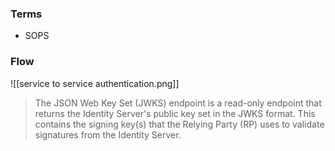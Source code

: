 ### Terms

- SOPS

### Flow

![[service to service authentication.png]]

> The JSON Web Key Set (JWKS) endpoint is a read-only endpoint that returns the Identity Server's public key set in the JWKS format. This contains the signing key(s) that the Relying Party (RP) uses to validate signatures from the Identity Server.
